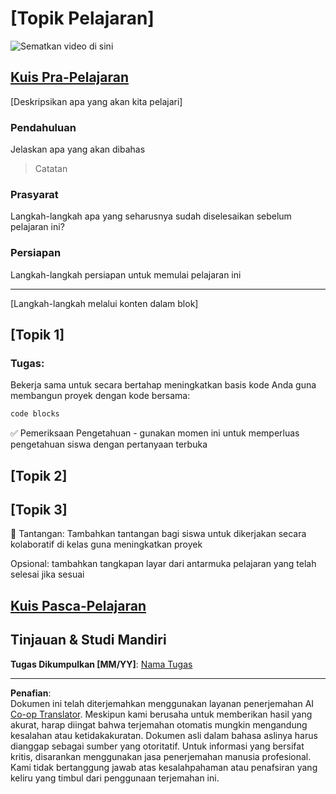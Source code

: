 <!--
CO_OP_TRANSLATOR_METADATA:
{
  "original_hash": "0494be70ad7fadd13a8c3d549c23e355",
  "translation_date": "2025-08-27T22:54:55+00:00",
  "source_file": "lesson-template/README.md",
  "language_code": "id"
}
-->
# [Topik Pelajaran]

![Sematkan video di sini](../../../lesson-template/video-url)

## [Kuis Pra-Pelajaran](../../../lesson-template/quiz-url)

[Deskripsikan apa yang akan kita pelajari]

### Pendahuluan

Jelaskan apa yang akan dibahas

> Catatan

### Prasyarat

Langkah-langkah apa yang seharusnya sudah diselesaikan sebelum pelajaran ini?

### Persiapan

Langkah-langkah persiapan untuk memulai pelajaran ini

---

[Langkah-langkah melalui konten dalam blok]

## [Topik 1]

### Tugas:

Bekerja sama untuk secara bertahap meningkatkan basis kode Anda guna membangun proyek dengan kode bersama:

```html
code blocks
```

✅ Pemeriksaan Pengetahuan - gunakan momen ini untuk memperluas pengetahuan siswa dengan pertanyaan terbuka

## [Topik 2]

## [Topik 3]

🚀 Tantangan: Tambahkan tantangan bagi siswa untuk dikerjakan secara kolaboratif di kelas guna meningkatkan proyek

Opsional: tambahkan tangkapan layar dari antarmuka pelajaran yang telah selesai jika sesuai

## [Kuis Pasca-Pelajaran](../../../lesson-template/quiz-url)

## Tinjauan & Studi Mandiri

**Tugas Dikumpulkan [MM/YY]**: [Nama Tugas](assignment.md)

---

**Penafian**:  
Dokumen ini telah diterjemahkan menggunakan layanan penerjemahan AI [Co-op Translator](https://github.com/Azure/co-op-translator). Meskipun kami berusaha untuk memberikan hasil yang akurat, harap diingat bahwa terjemahan otomatis mungkin mengandung kesalahan atau ketidakakuratan. Dokumen asli dalam bahasa aslinya harus dianggap sebagai sumber yang otoritatif. Untuk informasi yang bersifat kritis, disarankan menggunakan jasa penerjemahan manusia profesional. Kami tidak bertanggung jawab atas kesalahpahaman atau penafsiran yang keliru yang timbul dari penggunaan terjemahan ini.